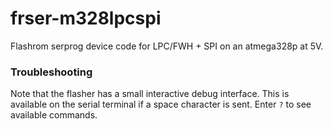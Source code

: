 frser-m328lpcspi
================

Flashrom serprog device code for LPC/FWH + SPI on an atmega328p at 5V.

### Troubleshooting

Note that the flasher has a small interactive debug interface. This is
available on the serial terminal if a space character is sent.
Enter `?` to see available commands.
